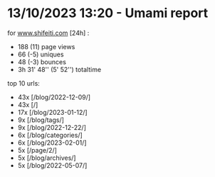 # 13/10/2023 13:20 - Umami report
for www.shifeiti.com [24h] :

 - 188 (11) page views
 - 66 (-5) uniques
 - 48 (-3) bounces
 - 3h 31' 48'' (5' 52'') totaltime


top 10 urls:
 - 43x [/blog/2022-12-09/]
 - 43x [/]
 - 17x [/blog/2023-01-12/]
 - 9x [/blog/tags/]
 - 9x [/blog/2022-12-22/]
 - 6x [/blog/categories/]
 - 6x [/blog/2023-02-01/]
 - 5x [/page/2/]
 - 5x [/blog/archives/]
 - 5x [/blog/2022-05-07/]


